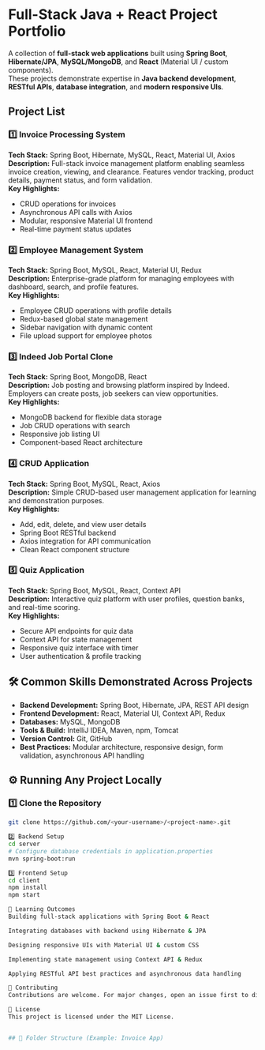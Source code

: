 # Full-Stack Java + React Project Portfolio

A collection of **full-stack web applications** built using **Spring Boot**, **Hibernate/JPA**, **MySQL/MongoDB**, and **React** (Material UI / custom components).  
These projects demonstrate expertise in **Java backend development**, **RESTful APIs**, **database integration**, and **modern responsive UIs**.

## Project List

### 1️⃣ Invoice Processing System
**Tech Stack:** Spring Boot, Hibernate, MySQL, React, Material UI, Axios  
**Description:** Full-stack invoice management platform enabling seamless invoice creation, viewing, and clearance. Features vendor tracking, product details, payment status, and form validation.  
**Key Highlights:**
- CRUD operations for invoices
- Asynchronous API calls with Axios
- Modular, responsive Material UI frontend
- Real-time payment status updates

### 2️⃣ Employee Management System
**Tech Stack:** Spring Boot, MySQL, React, Material UI, Redux  
**Description:** Enterprise-grade platform for managing employees with dashboard, search, and profile features.  
**Key Highlights:**
- Employee CRUD operations with profile details
- Redux-based global state management
- Sidebar navigation with dynamic content
- File upload support for employee photos

### 3️⃣ Indeed Job Portal Clone
**Tech Stack:** Spring Boot, MongoDB, React  
**Description:** Job posting and browsing platform inspired by Indeed. Employers can create posts, job seekers can view opportunities.  
**Key Highlights:**
- MongoDB backend for flexible data storage
- Job CRUD operations with search
- Responsive job listing UI
- Component-based React architecture

### 4️⃣ CRUD Application
**Tech Stack:** Spring Boot, MySQL, React, Axios  
**Description:** Simple CRUD-based user management application for learning and demonstration purposes.  
**Key Highlights:**
- Add, edit, delete, and view user details
- Spring Boot RESTful backend
- Axios integration for API communication
- Clean React component structure

### 5️⃣ Quiz Application
**Tech Stack:** Spring Boot, MySQL, React, Context API  
**Description:** Interactive quiz platform with user profiles, question banks, and real-time scoring.  
**Key Highlights:**
- Secure API endpoints for quiz data
- Context API for state management
- Responsive quiz interface with timer
- User authentication & profile tracking

## 🛠 Common Skills Demonstrated Across Projects
- **Backend Development:** Spring Boot, Hibernate, JPA, REST API design
- **Frontend Development:** React, Material UI, Context API, Redux
- **Databases:** MySQL, MongoDB
- **Tools & Build:** IntelliJ IDEA, Maven, npm, Tomcat
- **Version Control:** Git, GitHub
- **Best Practices:** Modular architecture, responsive design, form validation, asynchronous API handling

## ⚙️ Running Any Project Locally

### 1️⃣ Clone the Repository
```bash
git clone https://github.com/<your-username>/<project-name>.git

2️⃣ Backend Setup
cd server
# Configure database credentials in application.properties
mvn spring-boot:run

3️⃣ Frontend Setup
cd client
npm install
npm start

📌 Learning Outcomes
Building full-stack applications with Spring Boot & React

Integrating databases with backend using Hibernate & JPA

Designing responsive UIs with Material UI & custom CSS

Implementing state management using Context API & Redux

Applying RESTful API best practices and asynchronous data handling

🤝 Contributing
Contributions are welcome. For major changes, open an issue first to discuss proposed modifications.

📄 License
This project is licensed under the MIT License.


## 📂 Folder Structure (Example: Invoice App)
